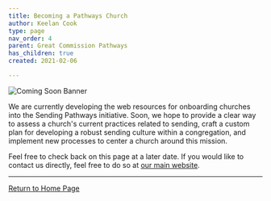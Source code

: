 ```yaml
---
title: Becoming a Pathways Church
author: Keelan Cook
type: page
nav_order: 4
parent: Great Commission Pathways
has_children: true
created: 2021-02-06

---
```


![Coming Soon Banner](https://i.imgur.com/pxK8WAn.png)


We are currently developing the web resources for onboarding churches into the Sending Pathways initiative. Soon, we hope to provide a clear way to assess a church's current practices related to sending, craft a custom plan for developing a robust sending culture within a congregation, and implement new processes to center a church around this mission.

Feel free to check back on this page at a later date. If you would like to contact us directly, feel free to do so at [our main website](https://ubahouston.org).

---

[Return to Home Page](https://keelancook.com/missions-center/)